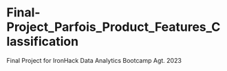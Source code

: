 # Final-Project_Parfois_Product_Features_Classification
Final Project for IronHack Data Analytics Bootcamp Agt. 2023
